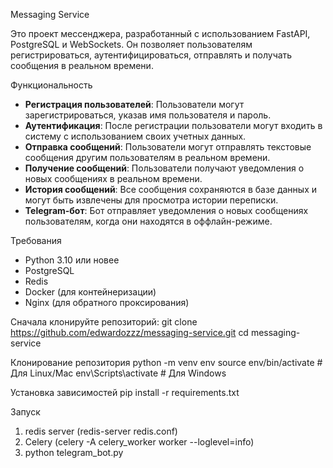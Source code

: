 Messaging Service

Это проект мессенджера, разработанный с использованием FastAPI, PostgreSQL и WebSockets. Он позволяет пользователям регистрироваться, аутентифицироваться, отправлять и получать сообщения в реальном времени.

Функциональность

- **Регистрация пользователей**: Пользователи могут зарегистрироваться, указав имя пользователя и пароль.
- **Аутентификация**: После регистрации пользователи могут входить в систему с использованием своих учетных данных.
- **Отправка сообщений**: Пользователи могут отправлять текстовые сообщения другим пользователям в реальном времени.
- **Получение сообщений**: Пользователи получают уведомления о новых сообщениях в реальном времени.
- **История сообщений**: Все сообщения сохраняются в базе данных и могут быть извлечены для просмотра истории переписки.
- **Telegram-бот**: Бот отправляет уведомления о новых сообщениях пользователям, когда они находятся в оффлайн-режиме.

Требования
- Python 3.10 или новее
- PostgreSQL
- Redis
- Docker (для контейнеризации)
- Nginx (для обратного проксирования)

Сначала клонируйте репозиторий:
git clone https://github.com/edwardozzz/messaging-service.git
cd messaging-service

Клонирование репозитория
python -m venv env
source env/bin/activate  # Для Linux/Mac
env\Scripts\activate  # Для Windows

Установка зависимостей
pip install -r requirements.txt

Запуск
1) redis server (redis-server redis.conf)
2) Celery (celery -A celery_worker worker --loglevel=info)
3) python telegram_bot.py
